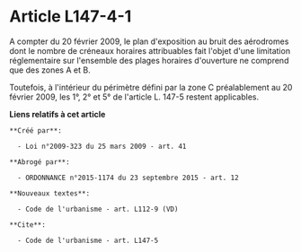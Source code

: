 # Article L147-4-1

A compter du 20 février 2009, le plan d'exposition au bruit des aérodromes dont le nombre de créneaux horaires attribuables
fait l'objet d'une limitation réglementaire sur l'ensemble des plages horaires d'ouverture ne comprend que des zones A et B. 

Toutefois, à l'intérieur du périmètre défini par la zone C préalablement au 20 février 2009, les 1°, 2° et 5° de l'article L.
147-5 restent applicables.

**Liens relatifs à cet article**

	**Créé par**:

	  - Loi n°2009-323 du 25 mars 2009 - art. 41

	**Abrogé par**:

	  - ORDONNANCE n°2015-1174 du 23 septembre 2015 - art. 12

	**Nouveaux textes**:

	  - Code de l'urbanisme - art. L112-9 (VD)

	**Cite**:

	  - Code de l'urbanisme - art. L147-5
